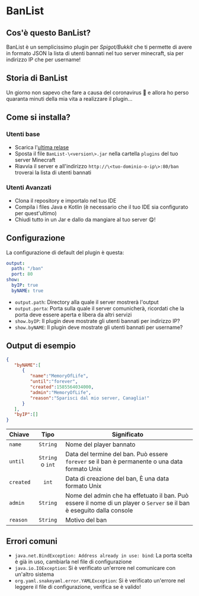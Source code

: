 # BanList
## Cos'è questo BanList?
BanList è un semplicissimo plugin per _Spigot/Bukkit_ che ti permette di avere in formato JSON la lista di utenti bannati nel tuo server minecraft, sia per indirizzo IP che per username!
## Storia di BanList
Un giorno non sapevo che fare a causa del coronavirus 🦠 e allora ho perso quaranta minuti della mia vita a realizzare il plugin...
## Come si installa?
### Utenti base
* Scarica l'[ultima relase](https://github.com/rospino74/BanList/releases)
* Sposta il file `BanList-\<version\>.jar` nella cartella `plugins` del tuo server Minecraft
* Riavvia il server e all'indirizzo `http://\<tuo-dominio-o-ip\>:80/ban` troverai la lista di utenti bannati
### Utenti Avanzati
* Clona il repository e importalo nel tuo IDE
* Compila i files Java e Kotlin (è necessario che il tuo IDE sia configurato per quest'ultimo)
* Chiudi tutto in un Jar e dallo da mangiare al tuo server 😋!
## Configurazione
La configurazione di default del plugin è questa:
```yaml
output:
  path: "/ban"
  port: 80
show:
  byIP: true
  byNAME: true
```
* `output.path`: Directory alla quale il server mostrerà l'output
* `output.porta`: Porta sulla quale il server comunicherà, ricordati che la porta deve essere aperta e libera da altri servizi
* `show.byIP`: Il plugin deve mostrate gli utenti bannati per indirizzo IP?
* `show.byNAME`: Il plugin deve mostrate gli utenti bannati per username?
## Output di esempio
```json
{
   "byNAME":[
      {
         "name":"MemoryOfLife",
         "until":"forever",
         "created":1585564034000,
         "admin":"MemoryOfLife",
         "reason":"Sparisci dal mio server, Canaglia!"
      }
   ],
   "byIP":[]
}
```
| Chiave | Tipo | Significato |
| :--- | :---: | --- |
| `name` | `String` | Nome del player bannato |
| `until` | `String` o `int` | Data del termine del ban. Può essere `forever` se il ban è permanente o una data formato Unix |
| `created` | `int` | Data di creazione del ban, È una data formato Unix |
| `admin` | `String` | Nome del admin che ha effetuato il ban. Può essere il nome di un player o `Server` se il ban è eseguito dalla console |
| `reason` | `String` | Motivo del ban |

## Errori comuni
* `java.net.BindException: Address already in use: bind`: La porta scelta è già in uso, cambiarla nel file di configurazione
* `java.io.IOException`: Si è verificato un'errore nel comunicare con un'altro sistema
* `org.yaml.snakeyaml.error.YAMLException`: Si è verificato un'errore nel leggere il file di configurazione, verifica se è valido!

